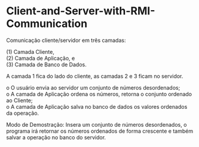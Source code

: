 # Client-and-Server-with-RMI-Communication

Comunicação cliente/servidor em três camadas: 
<br />

(1) Camada Cliente, <br />
(2) Camada de Aplicação, e <br />
(3) Camada de Banco de Dados. 

A camada 1 fica do lado do cliente, as camadas 2 e 3 ficam no servidor.<br />

o O usuário envia ao servidor um conjunto de números desordenados;
<br />
o	A camada de Aplicação ordena os números, retorna o conjunto ordenado ao Cliente;
<br />
o	A camada de Aplicação salva no banco de dados os valores ordenados da operação.

Modo de Demostração: Insera um conjunto de números desordenados, o programa irá retornar os números ordenados de forma crescente e também salvar a operação no banco do servidor.
